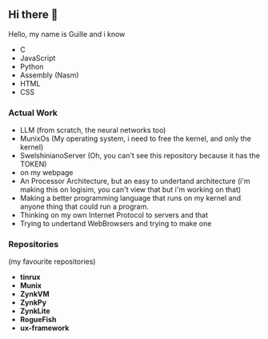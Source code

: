 ## Hi there 👋
Hello, my name is Guille and i know

- C
- JavaScript
- Python
- Assembly (Nasm)
- HTML
- CSS

### Actual Work
- LLM (from scratch, the neural networks too)
- MunixOs (My operating system, i need to free the kernel, and only the kernel)
- SwelshinianoServer (Oh, you can't see this repository because it has the TOKEN)
- on my webpage
- An Processor Architecture, but an easy to undertand architecture (i'm making this on logisim, you can't view that but i'm working on that)
- Making a better programming language that runs on my kernel and anyone thing that could run a program.
- Thinking on my own Internet Protocol to servers and that
- Trying to undertand WebBrowsers and trying to make one

### Repositories 
(my favourite repositories)
- **tinrux**
- **Munix**
- **ZynkVM**
- **ZynkPy**
- **ZynkLite**
- **RogueFish**
- **ux-framework**

<!--
**Guille-ux/guille-ux** is a ✨ _special_ ✨ repository because its `README.md` (this file) appears on your GitHub profile.

Here are some ideas to get you started:

- 🔭 I’m currently working on ...
- 🌱 I’m currently learning ...
- 👯 I’m looking to collaborate on ...
- 🤔 I’m looking for help with ...
- 💬 Ask me about ...
- 📫 How to reach me: ...
- 😄 Pronouns: ...
- ⚡ Fun fact: ...
-->

